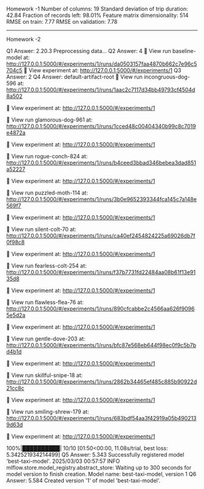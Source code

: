 Homework -1
Number of columns: 19
Standard deviation of trip duration: 42.84
Fraction of records left: 98.01%
Feature matrix dimensionality: 514
RMSE on train: 7.77
RMSE on validation: 7.78

-----------------------------------------------------

Homework -2

Q1 Answer: 2.20.3
Preprocessing data...
Q2 Answer: 4
🏃 View run baseline-model at: http://127.0.0.1:5000/#/experiments/1/runs/da0503157faa4870b662c7e96c5704c5
🧪 View experiment at: http://127.0.0.1:5000/#/experiments/1
Q3 Answer: 2
Q4 Answer: default-artifact-root
🏃 View run incongruous-dog-596 at: http://127.0.0.1:5000/#/experiments/1/runs/1aac2c7117d34bb49793cf4504d8a502

🧪 View experiment at: http://127.0.0.1:5000/#/experiments/1

🏃 View run glamorous-dog-961 at: http://127.0.0.1:5000/#/experiments/1/runs/1cced48c00404340b99c8c7019e4872a

🧪 View experiment at: http://127.0.0.1:5000/#/experiments/1                   

🏃 View run rogue-conch-824 at: http://127.0.0.1:5000/#/experiments/1/runs/b4ceed3bbad346bebea3dad851a52227

🧪 View experiment at: http://127.0.0.1:5000/#/experiments/1                   

🏃 View run puzzled-moth-114 at: http://127.0.0.1:5000/#/experiments/1/runs/3b0e9652393344fca145c7a148e569f7

🧪 View experiment at: http://127.0.0.1:5000/#/experiments/1                   

🏃 View run silent-colt-70 at: http://127.0.0.1:5000/#/experiments/1/runs/ca40ef2454824225a69026db7f0f98c8

🧪 View experiment at: http://127.0.0.1:5000/#/experiments/1                   

🏃 View run fearless-colt-254 at: http://127.0.0.1:5000/#/experiments/1/runs/f37b7731fd22484aa08b61f13e9135d8

🧪 View experiment at: http://127.0.0.1:5000/#/experiments/1                   

🏃 View run flawless-flea-76 at: http://127.0.0.1:5000/#/experiments/1/runs/890cfcabbe2c4566aa626f90965e5d2a

🧪 View experiment at: http://127.0.0.1:5000/#/experiments/1                   

🏃 View run gentle-dove-203 at: http://127.0.0.1:5000/#/experiments/1/runs/bfc87e568eb644f98ec0f9c5b7bd4b1d

🧪 View experiment at: http://127.0.0.1:5000/#/experiments/1                   

🏃 View run skillful-snipe-18 at: http://127.0.0.1:5000/#/experiments/1/runs/2862b34465ef485c885b90922d21cc8c

🧪 View experiment at: http://127.0.0.1:5000/#/experiments/1                   

🏃 View run smiling-shrew-179 at: http://127.0.0.1:5000/#/experiments/1/runs/683bdf54aa3f42919a05b4902139d63d

🧪 View experiment at: http://127.0.0.1:5000/#/experiments/1                   

100%|██████████| 10/10 [01:50<00:00, 11.08s/trial, best loss: 5.342521934214499]
Q5 Answer: 5.343
Successfully registered model 'best-taxi-model'.
2025/03/03 00:57:57 INFO mlflow.store.model_registry.abstract_store: Waiting up to 300 seconds for model version to finish creation. Model name: best-taxi-model, version 1
Q6 Answer: 5.584
Created version '1' of model 'best-taxi-model'.

